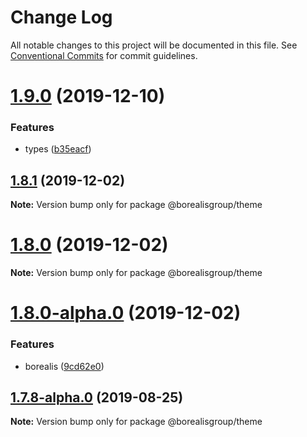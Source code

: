 # Change Log

All notable changes to this project will be documented in this file.
See [Conventional Commits](https://conventionalcommits.org) for commit guidelines.

# [1.9.0](https://github.com/borealisgroup/borealis/tree/master/packages/@borealisgroup/theme/compare/@borealisgroup/theme@1.8.1...@borealisgroup/theme@1.9.0) (2019-12-10)


### Features

* types ([b35eacf](https://github.com/borealisgroup/borealis/tree/master/packages/@borealisgroup/theme/commit/b35eacf4bdda3bb77bfbe35f66661c5e5ad3e2e8))





## [1.8.1](https://github.com/borealisgroup/borealis/tree/master/packages/@borealisgroup/theme/compare/@borealisgroup/theme@1.8.0...@borealisgroup/theme@1.8.1) (2019-12-02)

**Note:** Version bump only for package @borealisgroup/theme





# [1.8.0](https://github.com/borealisgroup/borealis/tree/master/packages/@borealisgroup/theme/compare/@borealisgroup/theme@1.8.0-alpha.0...@borealisgroup/theme@1.8.0) (2019-12-02)

**Note:** Version bump only for package @borealisgroup/theme





# [1.8.0-alpha.0](https://github.com/borealisgroup/borealis/tree/master/packages/@borealisgroup/theme/compare/@borealisgroup/theme@1.7.8-alpha.0...@borealisgroup/theme@1.8.0-alpha.0) (2019-12-02)


### Features

* borealis ([9cd62e0](https://github.com/borealisgroup/borealis/tree/master/packages/@borealisgroup/theme/commit/9cd62e08da44be893507f69f85e3763609e2139f))






## [1.7.8-alpha.0](https://github.com/borealisgroup/borealis/tree/master/packages/@borealisgroup/theme/compare/@borealisgroup/theme@1.7.7...@borealisgroup/theme@1.7.8-alpha.0) (2019-08-25)

**Note:** Version bump only for package @borealisgroup/theme
